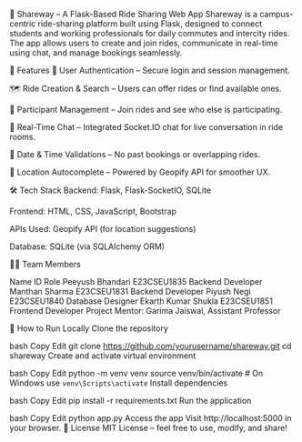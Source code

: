 🚗 Shareway – A Flask-Based Ride Sharing Web App
Shareway is a campus-centric ride-sharing platform built using Flask, designed to connect students and working professionals for daily commutes and intercity rides. The app allows users to create and join rides, communicate in real-time using chat, and manage bookings seamlessly.

🌟 Features
🔐 User Authentication – Secure login and session management.

🗺️ Ride Creation & Search – Users can offer rides or find available ones.

👥 Participant Management – Join rides and see who else is participating.

💬 Real-Time Chat – Integrated Socket.IO chat for live conversation in ride rooms.

📅 Date & Time Validations – No past bookings or overlapping rides.

📍 Location Autocomplete – Powered by Geopify API for smoother UX.

🛠️ Tech Stack
Backend: Flask, Flask-SocketIO, SQLite

Frontend: HTML, CSS, JavaScript, Bootstrap

APIs Used: Geopify API (for location suggestions)

Database: SQLite (via SQLAlchemy ORM)

👨‍💻 Team Members

Name	ID	Role
Peeyush Bhandari	E23CSEU1835	Backend Developer
Manthan Sharma	E23CSEU1831	Backend Developer
Piyush Negi	E23CSEU1840	Database Designer
Ekarth Kumar Shukla	E23CSEU1851	Frontend Developer
Project Mentor: Garima Jaiswal, Assistant Professor

🚀 How to Run Locally
Clone the repository

bash
Copy
Edit
git clone https://github.com/yourusername/shareway.git
cd shareway
Create and activate virtual environment

bash
Copy
Edit
python -m venv venv
source venv/bin/activate   # On Windows use `venv\Scripts\activate`
Install dependencies

bash
Copy
Edit
pip install -r requirements.txt
Run the application

bash
Copy
Edit
python app.py
Access the app Visit http://localhost:5000 in your browser.
📄 License
MIT License – feel free to use, modify, and share!